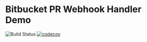 # Bitbucket PR Webhook Handler Demo

![Build Status](https://github.com/rogojagad/pull-request-webhook-demo/workflows/Node.js%20CI/badge.svg) [![codecov](https://codecov.io/gh/rogojagad/pull-request-webhook-demo/graph/badge.svg)](https://codecov.io/gh/rogojagad/pull-request-webhook-demo/graph/badge.svg)
